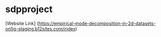 # sdpproject
 
[Website Link] (https://empirical-mode-decomposition-in-2d-datasets-on5g-staging.b12sites.com/index) 
